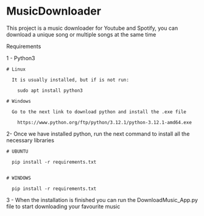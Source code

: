 # MusicDownloader
This project is a music downloader for Youtube and Spotify, you can download a unique song or multiple songs at the same time

Requirements 

  1 - Python3

    # Linux

      It is usually installed, but if is not run: 
      
        sudo apt install python3

    # Windows

      Go to the next link to download python and install the .exe file
      
        https://www.python.org/ftp/python/3.12.1/python-3.12.1-amd64.exe
  2- Once we have installed python, run the next command to install all the necessary libraries

    # UBUNTU 

      pip install -r requirements.txt


    # WINDOWS

      pip install -r requirements.txt


  3 - When the installation is finished you can run the DownloadMusic_App.py file to start downloading your favourite music


      
